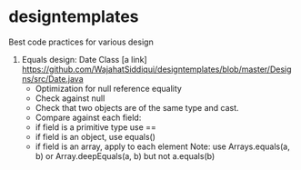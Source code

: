 # designtemplates
Best code practices for various design

1. Equals design: Date Class [a link] https://github.com/WajahatSiddiqui/designtemplates/blob/master/Designs/src/Date.java
   * Optimization for null reference equality
   * Check against null
   * Check that two objects are of the same type and cast.
   * Compare against each field:
   	- if field is a primitive type use ==
	- if field is an object, use equals()
	- if field is an array, apply to each element
	Note: use Arrays.equals(a, b) or Array.deepEquals(a, b) but not a.equals(b)
